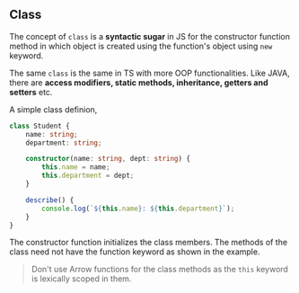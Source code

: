 ## Class
The concept of `class` is a **syntactic sugar** in JS for the constructor function method in which object is created using the function's object using `new` keyword.

The same `class` is the same in TS with more OOP functionalities. Like JAVA, there are **access modifiers, static methods, inheritance, getters and setters** etc.

A simple class definion, 
```ts
class Student {
    name: string;
    department: string;

    constructor(name: string, dept: string) {
        this.name = name;
        this.department = dept;
    }

    describe() {
        console.log(`${this.name}: ${this.department}`);
    }
}
```

The constructor function initializes the class members. The methods of the class need not have the function keyword as shown in the example.
> Don't use Arrow functions for the class methods as the `this` keyword is lexically scoped in them.

